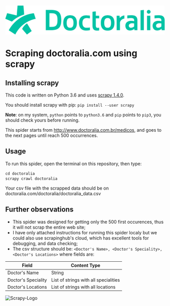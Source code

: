 ![doctoralia_logo](doctoralia_logo.png)
# Scraping doctoralia.com using scrapy
## Installing scrapy
This code is written on Python 3.6 and uses [scrapy 1.4.0](https://scrapy.org/).

You should install scrapy with pip:
```pip install --user scrapy```

**Note**: on my system, ```python``` points to ```python3.6``` and ```pip``` points to ```pip3```, you should check yours before running.

This spider starts from http://www.doctoralia.com.br/medicos, and goes to the next pages until reach 500 occurrences.

## Usage
To run this spider, open the terminal on this repository, then type:
```
cd doctoralia
scrapy crawl doctoralia
```

Your csv file with the scrapped data should be on doctoralia.com/doctoralia/doctoralia_data.csv

## Further observations
- This spider was designed for getting only the 500 first occurences, thus it will not scrap the entire web site;
- I have only attached instructions for running this spider localy but we could also use scrapinghub's cloud, which has excellent tools for debugging, and data checking;
- The csv structure should be: 
            ``` <Doctor's Name>, <Doctor's Speciality>,  <Doctor's Locations> ```
where fields are:

| Field | Content Type |
| ---  | --- |
| Doctor's Name | String |
| Doctor's Speciality | List of strings with all specialities |
| Doctor's Locations | List of strings with all locations |


![Scrapy-Logo](Scrapy-Logo-Horizontal.png)
